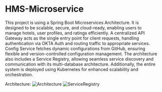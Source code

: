# HMS-Microservice

This project is using a Spring Boot Microservices Architecture. It is designed to be scalable, secure, and cloud-ready, enabling users to manage hotels, user profiles, and ratings efficiently.
A centralized API Gateway acts as the single entry point for client requests, handling authentication via OKTA Auth and routing traffic to appropriate services. Config Service fetches dynamic configurations from GitHub, ensuring flexible and version-controlled configuration management. The architecture also includes a Service Registry, allowing seamless service discovery and communication with its multi-database architecture. Additionally, the entire system is deployed using Kubernetes for enhanced scalability and orchestration.

Architecture:
![Architecture](https://github.com/user-attachments/assets/5d3f76e2-3872-41cb-91c6-5c59314911e4)
![ServiceRegistry](https://github.com/user-attachments/assets/d22dfbda-add2-4dcc-a420-9f4b87661daa)
